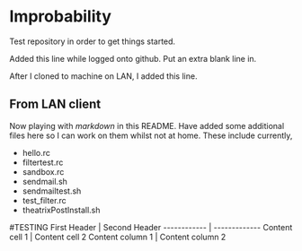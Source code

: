 Improbability
=============

Test repository in order to get things started.

Added this line while logged onto github. Put an extra blank line in.

After I cloned to machine on LAN, I added this line.

## From LAN client
Now playing with _markdown_ in this README. Have added some additional files here so I can work on them whilst not at home.
These include currently,
* hello.rc
* filtertest.rc
* sandbox.rc
* sendmail.sh
* sendmailtest.sh
* test_filter.rc
* theatrixPostInstall.sh

#TESTING
First Header | Second Header
------------ | -------------
Content cell 1 | Content cell 2
Content column 1 | Content column 2


